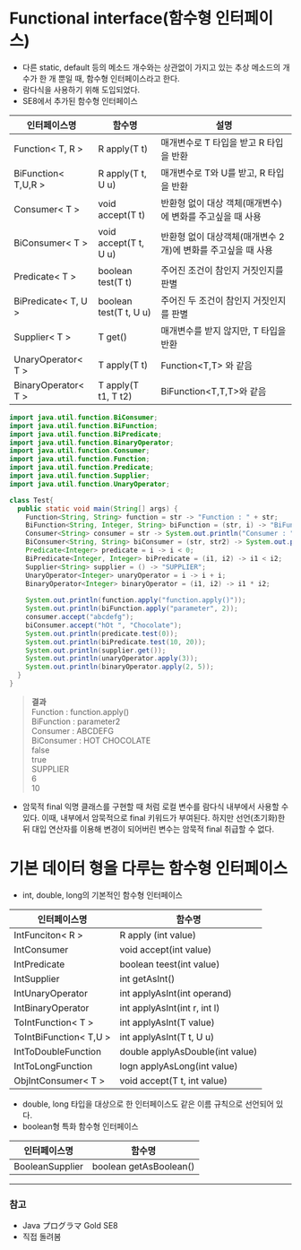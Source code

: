 # Functional interface(함수형 인터페이스)
- 다른 static, default 등의 메소드 개수와는 상관없이 가지고 있는 추상 메소드의 개수가 한 개 뿐일 때, 함수형 인터페이스라고 한다.
- 람다식을 사용하기 위해 도입되었다.
- SE8에서 추가된 함수형 인터페이스

| 인터페이스명 | 함수명 | 설명 |
| --- | --- | --- |
| Function< T, R > | R apply(T t) | 매개변수로 T 타입을 받고 R 타입을 반환 | 
| BiFunction< T,U,R > | R apply(T t, U u) | 매개변수로 T와 U를 받고, R 타입을 반환 |
| Consumer< T > | void accept(T t) | 반환형 없이 대상 객체(매개변수)에 변화를 주고싶을 때 사용 |
| BiConsumer< T > | void accept(T t, U u) | 반환형 없이 대상객체(매개변수 2개)에 변화를 주고싶을 때 사용 |
| Predicate< T > | boolean test(T t) | 주어진 조건이 참인지 거짓인지를 판별 |
| BiPredicate< T, U > | boolean test(T t, U u) | 주어진 두 조건이 참인지 거짓인지를 판별 |
| Supplier< T > | T get() | 매개변수를 받지 않지만, T 타입을 반환
| UnaryOperator< T > | T apply(T t) | Function<T,T> 와 같음
| BinaryOperator< T > | T apply(T t1, T t2) | BiFunction<T,T,T>와 같음

```java
import java.util.function.BiConsumer;
import java.util.function.BiFunction;
import java.util.function.BiPredicate;
import java.util.function.BinaryOperator;
import java.util.function.Consumer;
import java.util.function.Function;
import java.util.function.Predicate;
import java.util.function.Supplier;
import java.util.function.UnaryOperator;

class Test{
  public static void main(String[] args) {
    Function<String, String> function = str -> "Function : " + str;
    BiFunction<String, Integer, String> biFunction = (str, i) -> "BiFunction : " + str + i;
    Consumer<String> consumer = str -> System.out.println("Consumer : " + str.toUpperCase());
    BiConsumer<String, String> biConsumer = (str, str2) -> System.out.println("BiConsumer : " + str.toUpperCase() + str2.toUpperCase());
    Predicate<Integer> predicate = i -> i < 0;
    BiPredicate<Integer, Integer> biPredicate = (i1, i2) -> i1 < i2;
    Supplier<String> supplier = () -> "SUPPLIER";
    UnaryOperator<Integer> unaryOperator = i -> i + i;
    BinaryOperator<Integer> binaryOperator = (i1, i2) -> i1 * i2;
    
    System.out.println(function.apply("function.apply()"));
    System.out.println(biFunction.apply("parameter", 2));
    consumer.accept("abcdefg");
    biConsumer.accept("hOt ", "Chocolate");
    System.out.println(predicate.test(0));
    System.out.println(biPredicate.test(10, 20));
    System.out.println(supplier.get());
    System.out.println(unaryOperator.apply(3));
    System.out.println(binaryOperator.apply(2, 5));
  }
}
```

> <strong>결과</strong>
> <br>Function : function.apply()
> <br>BiFunction : parameter2
> <br>Consumer : ABCDEFG
> <br>BiConsumer : HOT CHOCOLATE
> <br>false
> <br>true
> <br>SUPPLIER
> <br>6
> <br>10

- 암묵적 final
    익명 클래스를 구현할 때 처럼 로컬 변수를 람다식 내부에서 사용할 수 있다. 이때, 내부에서 암묵적으로 final 키워드가 부여된다. 하지만 선언(초기화)한 뒤 대입 연산자를 이용해 변경이 되어버린 변수는 암묵적 final 취급할 수 없다.


# 기본 데이터 형을 다루는 함수형 인터페이스
- int, double, long의 기본적인 함수형 인터페이스

| 인터페이스명 | 함수명 |
| --- | --- |
| IntFunciton< R > | R apply (int value) |
| IntConsumer | void accept(int value) |
| IntPredicate | boolean teest(int value) |
| IntSupplier | int getAsInt() |
| IntUnaryOperator| int applyAsInt(int operand) |
| IntBinaryOperator | int applyAsInt(int r, int l)|
| ToIntFunction< T > | int applyAsInt(T value)|
| ToIntBiFunction< T,U > | int applyAsInt(T t, U u) |
| IntToDoubleFunction | double applyAsDouble(int value) |
| IntToLongFunction | logn applyAsLong(int value) |
| ObjIntConsumer< T > | void accept(T t, int value) |
   
 - double, long 타입을 대상으로 한 인터페이스도 같은 이름 규칙으로 선언되어 있다.
- boolean형 특화 함수형 인터페이스

| 인터페이스명 | 함수명 |
| --- | --- |
| BooleanSupplier | boolean getAsBoolean()|

-----
### 참고
 - Java プログラマ Gold SE8
 - 직접 돌려봄
